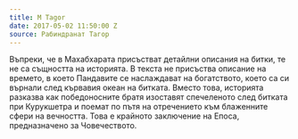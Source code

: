 ```yaml
---
title: M Tagor
date: 2017-05-02 11:50:00 Z
source: Рабиндранат Тагор
---
```


Въпреки, че в Махабхарата присъстват детайлни описания на битки, те не са същността на историята. В текста не присъства описание на времето, в което Пандавите се наслаждават на богатството, което са си върнали след кървавия океан на битката. Вместо това, историята разказва как победоносните братя изоставят спечеленото след битката при Курукшетра и поемат по пътя на отречението към блаженните сфери на вечността. Това е крайното заключение на Епоса, предназначено за Човечеството.